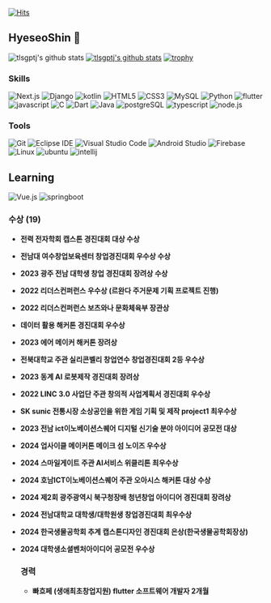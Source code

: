[![Hits](https://hits.seeyoufarm.com/api/count/incr/badge.svg?url=https%3A%2F%2Fgithub.com%2Ftlsgptj&count_bg=%2379C83D&title_bg=%23555555&icon=&icon_color=%23E7E7E7&title=hits&edge_flat=false)](https://hits.seeyoufarm.com)
## HyeseoShin 👋
![tlsgptj's github stats](https://github-readme-stats.vercel.app/api?username=tlsgptj&show_icons=true) 
[![tlsgptj's github stats](https://github-readme-stats.vercel.app/api/top-langs/?username=tlsgptj&show_icons=true&hide_border=true&title_color=004386&icon_color=004386&layout=compact)](https://github.com/tlsgptj)
[![trophy](https://github-profile-trophy.vercel.app/?username=tlsgptj)](https://github.com/ryo-ma/github-profile-trophy)

### Skills
![Next.js](https://img.shields.io/badge/Next.js-000000.svg?&style=for-the-badge&logo=Next.js&logoColor=white)
![Django](https://img.shields.io/badge/Django-092E20.svg?&style=for-the-badge&logo=Django&logoColor=white)
![kotlin](https://img.shields.io/badge/kotlin-7F52FF.svg?&style=for-the-badge&logo=kotlin&logoColor=white)
![HTML5](https://img.shields.io/badge/HTML5-E34F26.svg?&style=for-the-badge&logo=HTML5&logoColor=white)
![CSS3](https://img.shields.io/badge/CSS3-1572B6.svg?&style=for-the-badge&logo=CSS3&logoColor=white)
![MySQL](https://img.shields.io/badge/MySQL-4479A1.svg?&style=for-the-badge&logo=MySQL&logoColor=white)
![Python](https://img.shields.io/badge/Python-F80000.svg?&style=for-the-badge&logo=python&logoColor=white)
![flutter](https://img.shields.io/badge/flutter-FFA000.svg?&style=for-the-badge&logo=flutter&logoColor=white)
![javascript](https://img.shields.io/badge/javascript-388E3C.svg?&style=for-the-badge&logo=javascript&logoColor=white)
![C](https://img.shields.io/badge/C-A8B9CC.svg?&style=for-the-badge&logo=C&logoColor=white)
![Dart](https://img.shields.io/badge/Dart-0175C2.svg?&style=for-the-badge&logo=dart&logoColor=white)
![Java](https://img.shields.io/badge/Java-007396.svg?&style=for-the-badge&logo=Java&logoColor=white)
![postgreSQL](https://img.shields.io/badge/postgreSQL-336791.svg?&style=for-the-badge&logo=postgreSQL&logoColor=white)
![typescript](https://img.shields.io/badge/typescript-1C3F95.svg?&style=for-the-badge&logo=typescript&logoColor=white)
![node.js](https://img.shields.io/badge/node.js-339933.svg?&style=for-the-badge&logo=node.js&logoColor=white)

### Tools
![Git](https://img.shields.io/badge/Git-F05032.svg?&style=for-the-badge&logo=Git&logoColor=white)
![Eclipse IDE](https://img.shields.io/badge/Eclipse%20IDE-2C2255.svg?&style=for-the-badge&logo=Eclipse%20IDE&logoColor=white)
![Visual Studio Code](https://img.shields.io/badge/Visual%20Studio%20Code-007ACC.svg?&style=for-the-badge&logo=Visual%20Studio%20Code&logoColor=white)
![Android Studio](https://img.shields.io/badge/Android%20Studio-3DDC84.svg?&style=for-the-badge&logo=Android%20Studio&logoColor=white)
![Firebase](https://img.shields.io/badge/Firebase-8BC34A.svg?&style=for-the-badge&logo=Firebase&logoColor=white)
![Linux](https://img.shields.io/badge/Linux-FFCE00.svg?&style=for-the-badge&logo=Linux&logoColor=white)
![ubuntu](https://img.shields.io/badge/ubuntu-E95420.svg?&style=for-the-badge&logo=ubuntu&logoColor=white)
![intellij](https://img.shields.io/badge/intellij-FFC66D.svg?&style=for-the-badge&logo=intellijidea&logoColor=white)

## Learning
![Vue.js](https://img.shields.io/badge/Vue.js-42b983.svg?&style=for-the-badge&logo=Vue.js&logoColor=white)
![springboot](https://img.shields.io/badge/springboot-6DB33F.svg?&style=for-the-badge&logo=springboot&logoColor=white)

### 수상 (19)
- **전력 전자학회 캡스톤 경진대회 대상 수상**
- **전남대 여수창업보육센터 창업경진대회 우수상 수상**
- **2023 광주 전남 대학생 창업 경진대회 장려상 수상**
- **2022 리더스컨퍼런스 우수상 (르완다 주거문제 기획 프로젝트 진행)**
- **2022 리더스컨퍼런스 보츠와나 문화체육부 장관상**
- **데이터 활용 해커톤 경진대회 우수상**
- **2023 에어 메이커 해커톤 장려상**
- **전북대학교 주관 실리콘벨리 창업연수 창업경진대회 2등 우수상**
- **2023 동계 AI 로봇제작 경진대회 장려상**
- **2022 LINC 3.0 사업단 주관 창의적 사업계획서 경진대회 우수상**
- **SK sunic 전통시장 소상공인을 위한 게임 기획 및 제작 project1 최우수상**
- **2023 전남 ict이노베이션스퀘어 디지털 신기술 분야 아이디어 공모전 대상**
- **2024 업사이클 메이커톤 메이크 섬 노이즈 우수상**
- **2024 스마일게이트 주관 AI서비스 위클리톤 최우수상**
- **2024 호남ICT이노베이션스퀘어 주관 오아시스 해커톤 대상 수상**
- **2024 제2회 광주광역시 북구청장배 청년창업 아이디어 경진대회 장려상**
- **2024 전남대학교 대학생/대학원생 창업경진대회 최우수상**
- **2024 한국생물공학회 추계 캡스톤디자인 경진대회 은상(한국생물공학회장상)**
- **2024 대학생소셜벤처아이디어 공모전 우수상**

  ### 경력
  - **빠흐페 (생애최초창업지원) flutter 소프트웨어 개발자 2개월** 
